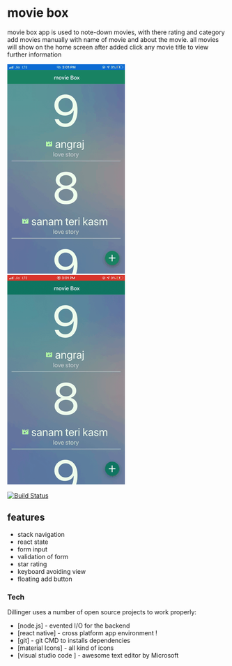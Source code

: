 # movie box 

movie box app is used to note-down movies, with there rating and category 
add movies manually with name of movie and about the movie.
all movies will show on the home screen after added click any movie title to view  further information 

  ![demo](app-data/IMG-2.gif)               ![demo](app-data/IMG-1.gif)

[![Build Status](https://travis-ci.org/joemccann/dillinger.svg?branch=master)](https://chandartiwari3.wixsite.com/site)

## features
- stack navigation
- react state
- form input 
- validation of form
- star rating 
- keyboard avoiding view 
- floating add button 

### Tech

Dillinger uses a number of open source projects to work properly:

* [node.js] - evented I/O for the backend
* [react native] - cross platform app environment !
* [git] - git CMD to installs dependencies
* [material Icons] - all kind of icons 
* [visual studio code ] - awesome text editor by Microsoft
 
